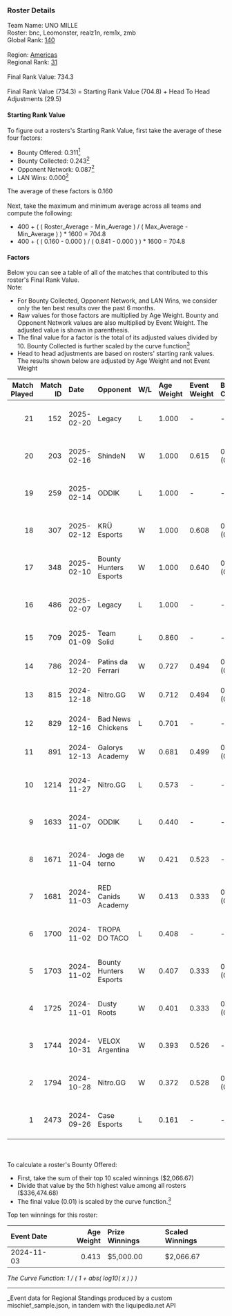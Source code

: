 ### Roster Details<br />
Team Name: UNO MILLE<br />
Roster: bnc, Leomonster, realz1n, rem1x, zmb<br />
Global Rank: [140](../../standings_global_2025_03_01.md)<br />
<br />
Region: [Americas]( ../../standings_americas_2025_03_01.md)<br />
Regional Rank: [31]( ../../standings_americas_2025_03_01.md)<br />
<br />
Final Rank Value:  734.3<br />
<br />
Final Rank Value (734.3) = Starting Rank Value (704.8) + Head To Head Adjustments (29.5)<br />

#### Starting Rank Value<br />
To figure out a rosters's Starting Rank Value, first take the average of these four factors:<br />
- Bounty Offered: 0.311[<sup>1</sup>](#table2)
- Bounty Collected: 0.243[<sup>2</sup>](#table1)
- Opponent Network: 0.087[<sup>2</sup>](#table1)
- LAN Wins: 0.000[<sup>2</sup>](#table1)

The average of these factors is 0.160<br />
<br />
Next, take the maximum and minimum average across all teams and compute the following:<br />
- 400 + ( ( Roster_Average - Min_Average ) / ( Max_Average - Min_Average ) ) * 1600 = 704.8
- 400 + ( ( 0.160 - 0.000 ) / ( 0.841 - 0.000 ) ) * 1600 = 704.8


#### Factors<br />
Below you can see a table of all of the matches that contributed to this roster's Final Rank Value.<br />
Note:<br />

- For Bounty Collected, Opponent Network, and LAN Wins, we consider only the ten best results over the past 6 months.
- Raw values for those factors are multiplied by Age Weight. Bounty and Opponent Network values are also multiplied by Event Weight. The adjusted value is shown in parenthesis.
- The final value for a factor is the total of its adjusted values divided by 10. Bounty Collected is further scaled by the curve function[<sup>3</sup>](#curveFunction)
- Head to head adjustments are based on rosters' starting rank values. The results shown below are adjusted by Age Weight and not Event Weight
<span id="table1"></span><br />


| Match Played | Match ID | Date       | Opponent               | W/L | Age Weight | Event Weight | Bounty Collected | Opponent Network | LAN Wins  | H2H Adj. | Roster                               |
| -: | -: | :- | :- | :- | :- | :- | :- | :- | :- | -: | :- |
|           21 |      152 | 2025-02-20 | Legacy                 | L   | 1.000      | -            | -                | -                | -         |    -4.32 | bnc, Leomonster, realz1n, rem1x, zmb |
|           20 |      203 | 2025-02-16 | ShindeN                | W   | 1.000      | 0.615        | 0.005 (0.003)    | 0.377 (0.232)    | 0 (0.000) |    14.30 | bnc, Leomonster, realz1n, rem1x, zmb |
|           19 |      259 | 2025-02-14 | ODDIK                  | L   | 1.000      | -            | -                | -                | -         |    -9.95 | bnc, Leomonster, realz1n, rem1x, zmb |
|           18 |      307 | 2025-02-12 | KRÜ Esports            | W   | 1.000      | 0.608        | 0.001 (0.001)    | 0.169 (0.103)    | 0 (0.000) |    13.68 | bnc, Leomonster, realz1n, rem1x, zmb |
|           17 |      348 | 2025-02-10 | Bounty Hunters Esports | W   | 1.000      | 0.640        | 0.001 (0.001)    | 0.240 (0.153)    | 0 (0.000) |    15.45 | bnc, Leomonster, realz1n, rem1x, zmb |
|           16 |      486 | 2025-02-07 | Legacy                 | L   | 1.000      | -            | -                | -                | -         |    -5.30 | bnc, Leomonster, realz1n, rem1x, zmb |
|           15 |      709 | 2025-01-09 | Team Solid             | L   | 0.860      | -            | -                | -                | -         |    -7.79 | bnc, max, realz1n, rem1x, zmb        |
|           14 |      786 | 2024-12-20 | Patins da Ferrari      | W   | 0.727      | 0.494        | 0.000 (0.000)    | 0.128 (0.046)    | 0 (0.000) |     6.34 | bnc, max, realz1n, rem1x, zmb        |
|           13 |      815 | 2024-12-18 | Nitro.GG               | W   | 0.712      | 0.494        | 0.001 (0.000)    | 0.358 (0.126)    | 0 (0.000) |    10.55 | bnc, max, realz1n, rem1x, zmb        |
|           12 |      829 | 2024-12-16 | Bad News Chickens      | L   | 0.701      | -            | -                | -                | -         |   -12.89 | bnc, max, realz1n, rem1x, zmb        |
|           11 |      891 | 2024-12-13 | Galorys Academy        | W   | 0.681      | 0.499        | 0.000 (0.000)    | -                | 0 (0.000) |     3.11 | bnc, max, realz1n, rem1x, zmb        |
|           10 |     1214 | 2024-11-27 | Nitro.GG               | L   | 0.573      | -            | -                | -                | -         |    -9.56 | lukiz, pancc, realz1n, rem1x, zmb    |
|            9 |     1633 | 2024-11-07 | ODDIK                  | L   | 0.440      | -            | -                | -                | -         |    -4.91 | lukiz, pancc, realz1n, rem1x, zmb    |
|            8 |     1671 | 2024-11-04 | Joga de terno          | W   | 0.421      | 0.523        | -                | 0.111 (0.024)    | 0 (0.000) |     2.94 | lukiz, pancc, realz1n, rem1x, zmb    |
|            7 |     1681 | 2024-11-03 | RED Canids Academy     | W   | 0.413      | 0.333        | 0.005 (0.001)    | -                | 0 (0.000) |     5.37 | lukiz, pancc, realz1n, rem1x, zmb    |
|            6 |     1700 | 2024-11-02 | TROPA DO TACO          | L   | 0.408      | -            | -                | -                | -         |    -6.92 | lukiz, pancc, realz1n, rem1x, zmb    |
|            5 |     1703 | 2024-11-02 | Bounty Hunters Esports | W   | 0.407      | 0.333        | 0.001 (0.000)    | 0.240 (0.033)    | 0 (0.000) |     6.23 | lukiz, pancc, realz1n, rem1x, zmb    |
|            4 |     1725 | 2024-11-01 | Dusty Roots            | W   | 0.401      | 0.333        | 0.008 (0.001)    | 0.422 (0.056)    | 0 (0.000) |     7.19 | lukiz, pancc, realz1n, rem1x, zmb    |
|            3 |     1744 | 2024-10-31 | VELOX Argentina        | W   | 0.393      | 0.526        | -                | 0.121 (0.025)    | -         |     3.19 | lukiz, pancc, realz1n, rem1x, zmb    |
|            2 |     1794 | 2024-10-28 | Nitro.GG               | W   | 0.372      | 0.528        | 0.001 (0.000)    | 0.358 (0.070)    | -         |     5.58 | lukiz, pancc, realz1n, rem1x, zmb    |
|            1 |     2473 | 2024-09-26 | Case Esports           | L   | 0.161      | -            | -                | -                | -         |    -2.78 | honda, lukiz, realz1n, rem1x, zmb    |

<br />
<span id="table2"></span><br />
To calculate a roster's Bounty Offered:<br />

- First, take the sum of their top 10 scaled winnings ($2,066.67)
- Divide that value by the 5th highest value among all rosters ($336,474.68)
- The final value (0.01) is scaled by the curve function.[<sup>3</sup>](#curveFunction)

Top ten winnings for this roster:<br />

| Event Date | Age Weight | Prize Winnings | Scaled Winnings |
| :- | -: | :- | :- |
| 2024-11-03 |      0.413 | $5,000.00      | $2,066.67       |


<span id="curveFunction"></span>_The Curve Function: 1 / ( 1 + abs( log10( x ) ) )_<br />

---
_Event data for Regional Standings produced by a custom mischief_sample.json, in tandem with the liquipedia.net API<br />
